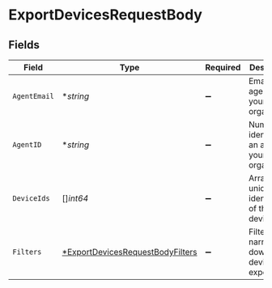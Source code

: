 # ExportDevicesRequestBody


## Fields

| Field                                                                                          | Type                                                                                           | Required                                                                                       | Description                                                                                    | Example                                                                                        |
| ---------------------------------------------------------------------------------------------- | ---------------------------------------------------------------------------------------------- | ---------------------------------------------------------------------------------------------- | ---------------------------------------------------------------------------------------------- | ---------------------------------------------------------------------------------------------- |
| `AgentEmail`                                                                                   | **string*                                                                                      | :heavy_minus_sign:                                                                             | Email of an agent in your organization                                                         | foobar@unit21.ai                                                                               |
| `AgentID`                                                                                      | **string*                                                                                      | :heavy_minus_sign:                                                                             | Numerical identifier of an agent in your organization                                          | 295                                                                                            |
| `DeviceIds`                                                                                    | []*int64*                                                                                      | :heavy_minus_sign:                                                                             | Array of the unique identifiers of the device IDs.                                             |                                                                                                |
| `Filters`                                                                                      | [*ExportDevicesRequestBodyFilters](../../models/operations/exportdevicesrequestbodyfilters.md) | :heavy_minus_sign:                                                                             | Filter to narrow down devices in export                                                        |                                                                                                |